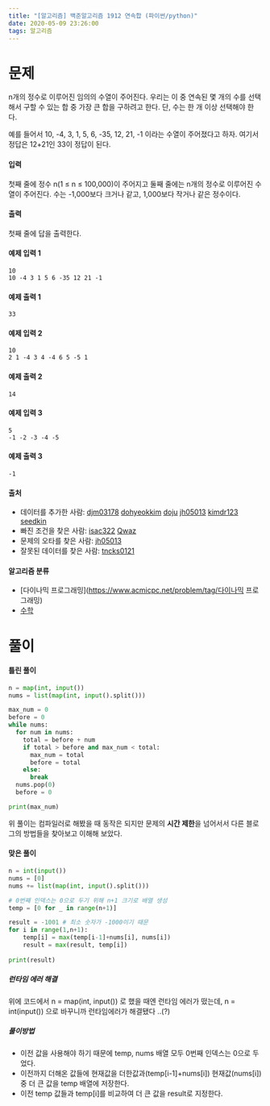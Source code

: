 ```yaml
---
title: "[알고리즘] 백준알고리즘 1912 연속합 (파이썬/python)"
date: 2020-05-09 23:26:00
tags: 알고리즘
---
```




# 문제

n개의 정수로 이루어진 임의의 수열이 주어진다. 우리는 이 중 연속된 몇 개의 수를 선택해서 구할 수 있는 합 중 가장 큰 합을 구하려고 한다. 단, 수는 한 개 이상 선택해야 한다.

예를 들어서 10, -4, 3, 1, 5, 6, -35, 12, 21, -1 이라는 수열이 주어졌다고 하자. 여기서 정답은 12+21인 33이 정답이 된다.

#### 입력

첫째 줄에 정수 n(1 ≤ n ≤ 100,000)이 주어지고 둘째 줄에는 n개의 정수로 이루어진 수열이 주어진다. 수는 -1,000보다 크거나 같고, 1,000보다 작거나 같은 정수이다.

#### 출력

첫째 줄에 답을 출력한다.

#### 예제 입력 1 

```
10
10 -4 3 1 5 6 -35 12 21 -1
```

#### 예제 출력 1 

```
33
```

#### 예제 입력 2 

```
10
2 1 -4 3 4 -4 6 5 -5 1
```

#### 예제 출력 2 

```
14
```

#### 예제 입력 3 

```
5
-1 -2 -3 -4 -5
```

#### 예제 출력 3 

```
-1
```

#### 출처

- 데이터를 추가한 사람: [djm03178](https://www.acmicpc.net/user/djm03178) [dohyeokkim](https://www.acmicpc.net/user/dohyeokkim) [doju](https://www.acmicpc.net/user/doju) [jh05013](https://www.acmicpc.net/user/jh05013) [kimdr123](https://www.acmicpc.net/user/kimdr123) [seedkin](https://www.acmicpc.net/user/seedkin)
- 빠진 조건을 찾은 사람: [isac322](https://www.acmicpc.net/user/isac322) [Qwaz](https://www.acmicpc.net/user/Qwaz)
- 문제의 오타를 찾은 사람: [jh05013](https://www.acmicpc.net/user/jh05013)
- 잘못된 데이터를 찾은 사람: [tncks0121](https://www.acmicpc.net/user/tncks0121)

#### 알고리즘 분류

- [다이나믹 프로그래밍](https://www.acmicpc.net/problem/tag/다이나믹 프로그래밍)
- [수학](https://www.acmicpc.net/problem/tag/수학)



# 풀이

#### 틀린 풀이

```python
n = map(int, input())
nums = list(map(int, input().split()))

max_num = 0
before = 0
while nums:
  for num in nums:
    total = before + num
    if total > before and max_num < total:
      max_num = total
      before = total
    else:
      break
  nums.pop(0)
  before = 0

print(max_num)
```

위 풀이는 컴파일러로 해봤을 때 동작은 되지만 문제의 **시간 제한**을 넘어서서 다른 블로그의 방법들을 찾아보고 이해해 보았다.



#### 맞은 풀이

```python
n = int(input())
nums = [0]
nums += list(map(int, input().split()))

# 0번째 인덱스는 0으로 두기 위해 n+1 크기로 배열 생성
temp = [0 for _ in range(n+1)]

result = -1001 # 최소 숫자가 -1000이기 때문
for i in range(1,n+1):
    temp[i] = max(temp[i-1]+nums[i], nums[i])
    result = max(result, temp[i])
    
print(result)

```

##### 런타임 에러 해결
위에 코드에서 n = map(int, input()) 로 했을 때엔 런타임 에러가 떴는데,  n = int(input()) 으로 바꾸니까 런타임에러가 해결됐다 ..(?)



##### 풀이방법

* 이전 값을 사용해야 하기 때문에 temp, nums 배열 모두 0번째 인덱스는 0으로 두었다. 
* 이전까지 더해온 값들에 현재값을 더한값과(temp[i-1]+nums[i]) 현재값(nums[i]) 중 더 큰 값을 temp 배열에 저장한다.
* 이전 temp 값들과 temp[i]를 비교하여 더 큰 값을 result로 지정한다.